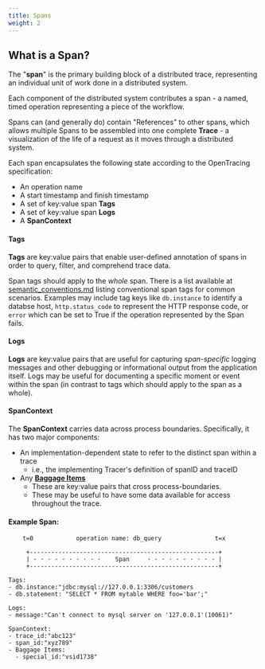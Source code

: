 ```yaml
---
title: Spans
weight: 2
---
```


## What is a Span?

The "**span**" is the primary building block of a distributed trace, representing an individual unit of work done in a distributed system. 

Each component of the distributed system contributes a span - a named, timed operation representing a piece of the workflow. 

Spans can (and generally do) contain "References" to other spans, which allows multiple Spans to be assembled into one complete **Trace** - a visualization of the life of a request as it moves through a distributed system.

Each span encapsulates the following state according to the OpenTracing specification:

- An operation name
- A start timestamp and finish timestamp
- A set of key:value span **Tags**
- A set of key:value span **Logs**
- A **SpanContext** 

#### Tags

**Tags** are key:value pairs that enable user-defined annotation of spans in order to query, filter, and comprehend trace data. 

Span tags should apply to the _whole_ span. There is a list available at [semantic_conventions.md](https://github.com/opentracing/specification/blob/master/semantic_conventions.md) listing conventional span tags for common scenarios. Examples may include tag keys like `db.instance` to identify a databse host, `http.status_code` to represent the HTTP response code, or `error` which can be set to True if the operation represented by the Span fails.

#### Logs

**Logs** are key:value pairs that are useful for capturing _span-specific_ logging messages and other debugging or informational output from the application itself.  Logs may be useful for documenting a specific moment or event within the span (in contrast to tags which should apply to the span as a whole).

#### SpanContext

The **SpanContext** carries data across process boundaries. Specifically, it has two major components: 

- An implementation-dependent state to refer to the distinct span within a trace
    - i.e., the implementing Tracer's definition of spanID and traceID 
- Any [**Baggage Items**](/docs/overview/tags-logs-baggage) 
    - These are key:value pairs that cross process-boundaries.
    - These may be useful to have some data available for access throughout the trace.


#### Example Span: 


```
    t=0            operation name: db_query               t=x 

     +-----------------------------------------------------+
     | · · · · · · · · · ·    Span     · · · · · · · · · · |
     +-----------------------------------------------------+

Tags:
- db.instance:"jdbc:mysql://127.0.0.1:3306/customers
- db.statement: "SELECT * FROM mytable WHERE foo='bar';"

Logs:
- message:"Can't connect to mysql server on '127.0.0.1'(10061)"

SpanContext:
- trace_id:"abc123"
- span_id:"xyz789"
- Baggage Items:
  - special_id:"vsid1738"
```
